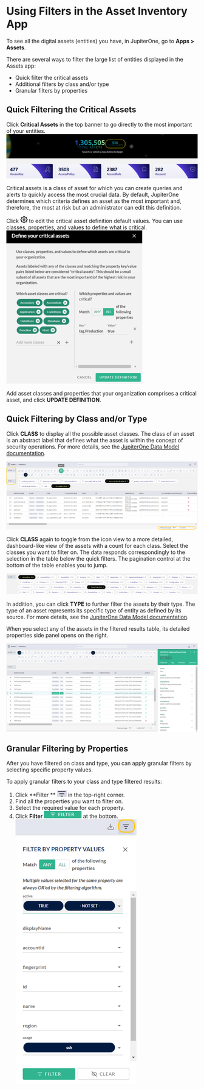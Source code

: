 # Using Filters in the Asset Inventory App

To see all the digital assets (entities) you have, in JupiterOne, go to **Apps > Assets**. 

There are several ways to filter the large list of entities displayed in the Assets app:

- Quick filter the critical assets
- Additional filters by class and/or type
- Granular filters by properties

## Quick Filtering the Critical Assets

Click **Critical Assets** in the top banner to go directly to the most important of your entities.![](../assets/asset-critical.png)

Critical assets is a class of asset for which you can create queries and alerts to quickly access
the most crucial data. By default, JupiterOne determines which criteria defines an asset as 
the most important and, therefore, the most at risk but an administrator can edit this definition.

Click ![](../assets/icons/gear.png) to edit the critical asset definition default values. You can use classes, properties, and values 
to define what is critical.
![](../assets/asset-definition.png)

Add asset classes and properties that your organization comprises a critical
asset, and click **UPDATE DEFINITION**.

## Quick Filtering by Class and/or Type

Click **CLASS** to display all the possible asset classes. The class of an asset is an 
abstract label that defines what the asset is within the concept of security operations. 
For more details, see the [JupiterOne Data Model documentation](../docs/jupiterone-data-model.md).

![](../assets/asset-quick-filter-type.png)

Click **CLASS** again to toggle from the icon view to a more detailed, dashboard-like view
of the assets with a count for each class. Select the classes you want to filter on. The data 
responds correspondingly to the selection in the table below the quick filters. The pagination 
control at the bottom of the table enables you to jump.

![](../assets/asset-quick-filter-class-expanded.png)

In addition, you can click **TYPE** to further filter the assets by their type. The type of 
an asset represents its specific type of entity as defined by its source. For more details, 
see the [JupiterOne Data Model documentation](../docs/jupiterone-data-model.md).

When you select any of the assets in the filtered results table, its detailed properties 
side panel opens on the right.

![](../assets/asset-selected-entity-properties.png)

## Granular Filtering by Properties

After you have filtered on class and type, you can apply granular filters by 
selecting specific property values.

To apply granular filters to your class and type filtered results:

1. Click **Filter ** ![filter](../assets/icons/filter.png) in the top-right corner. 
2. Find all the properties you want to filter on.
3. Select the required value for each property. 
4. Click **Filter** ![green-filter](../assets/icons/green-filter.png) at the bottom. 
                                                                                                                ![](../assets/asset-property-filter-select.png)
